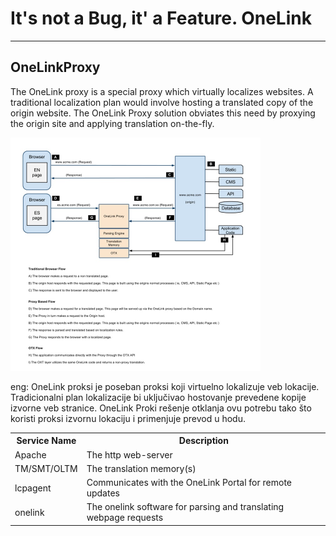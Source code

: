 # It's not a Bug, it' a Feature. OneLink

---------------------------------
## OneLinkProxy

The OneLink proxy is a special proxy which virtually localizes websites. A traditional localization plan would involve 
hosting a translated copy of the origin website.  The OneLink Proxy solution obviates this need by proxying the origin 
site and applying translation on-the-fly.

<img src="https://github.com/antistereotip/OneLink/blob/main/proxy.jpg" width="400"/>

eng: OneLink proksi je poseban proksi koji virtuelno lokalizuje veb lokacije. Tradicionalni plan lokalizacije bi uključivao 
hostovanje prevedene kopije izvorne veb stranice. OneLink Proki rešenje otklanja ovu potrebu tako što koristi proksi izvornu 
lokaciju i primenjuje prevod u hodu.

<table class="confluenceTable"><tbody><tr><th class="confluenceTh">Service Name</th><th class="confluenceTh">Description</th></tr><tr><td class="confluenceTd">Apache</td><td class="confluenceTd">The http web-server</td></tr><tr><td class="confluenceTd">TM/SMT/OLTM</td><td class="confluenceTd">The translation memory(s)</td></tr><tr><td class="confluenceTd">lcpagent</td><td class="confluenceTd">Communicates with the OneLink Portal for remote updates</td></tr><tr><td colspan="1" class="confluenceTd">onelink</td><td colspan="1" class="confluenceTd">The onelink software for parsing and translating webpage requests</td></tr></tbody></table>

